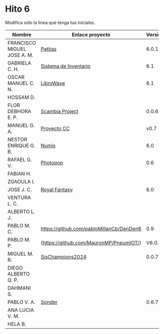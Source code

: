 # Hito 6

Modifica sólo la línea que tenga tus iniciales.

| Nombre       | Enlace proyecto                                                                    | Versión      |
| --------------- | ----------------------------------------------------------------------- | -------------- |
| FRANCISCO MIGUEL JOSE A. M.|[Patitas](https://github.com/faguilera1952/CC-ProyectoPatitas/blob/main/docs/hitos/hito6/hito6.md)|6.0.1 |
|  GABRIELA C. H.   | [Sistema de Inventario](https://github.com/gabrielacampoverde/CC_Gabriela)  | 6.1 |
|  OSCAR MANUEL C. N.   | [LibroWave](https://github.com/Kikin90/proy-cc)                     | 6.1 |
|  HOSSAM D.   | <!--enlace-->                                                           | <!--versión--> |
|  FLOR DEBHORA E. P.   | [Scambia Project](https://github.com/florescobar/Scambia-PracticasCC-UGR) | 0.0.6  |
|  MANUEL G. A.  | [Proyecto CC](https://github.com/ManuelGarciaAlonso/PROYECTO_CC)            | v0.7 |
|  NESTOR ENRIQUE G. B.   |[Numis](https://github.com/nestygb/CC-Proyecto-Numis/blob/main/docs/hitos/hito6/hito6.md) | 6.0 |
|  RAFAEL G. V.  | [Photopop](https://github.com/rafaguzmanval/practicaCC)                                                         | 0.6 |
|  FABIAN H.   | <!--enlace-->                                                           | <!--versión--> |
|  ZGAOULA I.   | <!--enlace-->                                                           | <!--versión--> |
|  JOSE J. C.   | [Royal Fantasy](https://github.com/Josejc2001/MUII_CC-23-24) | 6.0 |
|  VENTURA L. C.   | <!--enlace-->                                                           | <!--versión--> |
|  ALBERTO L. J.   | <!--enlace-->                                                           | <!--versión--> |
|  PABLO M. C.   | https://github.com/pabloMillanCb/DenDen6                                                           | 0.9 |
|  PABLO M. P.   |(https://github.com/MauronMP/PneumIOT/)                                       | V6.0.1 |
|  MIGUEL M. R.  | [SisChampions2024](https://github.com/MigueTimberland/SisChampions2024/blob/main/Docs/Hito6.md) | 0.0.7 |
|  DIEGO ALBERTO Q. P.   | <!--enlace-->                                                           | <!--versión--> |
|  DAHMANI S.   | <!--enlace-->                                                           | <!--versión--> |
|  PABLO V. A.   | [Sonder](https://github.com/Valenz23/Sonder)                                                             | 0.6.7 |
|  ANA LUCIA V. M.   | <!--enlace-->                                                           | <!--versión--> |
|  HELA B.   | <!--enlace-->                                                           | <!--versión--> |
